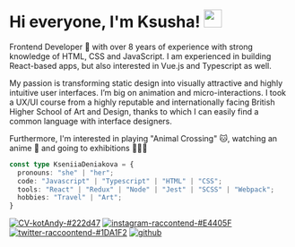 <h1>Hi everyone, I'm Ksusha! <img src="https://user-images.githubusercontent.com/5080574/182417516-4288dece-7b78-445d-93b1-7e3dd3a65a2d.gif" width="32px"></h1>

Frontend Developer 🐾 with over 8 years of experience with strong knowledge of HTML, CSS and JavaScript. I am experienced in building React-based apps, but also interested in Vue.js and Typescript as well.

My passion is transforming static design into visually attractive and highly intuitive user interfaces. I’m big on animation and micro-interactions. I took a UX/UI course from a highly reputable and internationally facing British Higher School of Art and Design, thanks to which I can easily find a common language with interface designers.

Furthermore, I'm interested in playing "Animal Crossing" 🐱, watching an anime 👀 and going to exhibitions 👨🏻‍🎨

```typescript
const type KseniiaDeniakova = {
  pronouns: "she" | "her";
  code: "Javascript" | "Typescript" | "HTML" | "CSS";
  tools: "React" | "Redux" | "Node" | "Jest" | "SCSS" | "Webpack";
  hobbies: "Travel" | "Art";
}
```

[![CV-kotAndy-#222d47](https://user-images.githubusercontent.com/5080574/182424687-fb74afe1-398c-4bdb-b39a-d59cbe24ba23.svg)](https://kotandy.tilda.ws/)
[![instagram-raccontend-#E4405F](https://user-images.githubusercontent.com/5080574/182424677-1316fff3-b371-4d79-924c-88d17e9e1274.svg)](https://www.instagram.com/raccoontend/)
[![twitter-raccoontend-#1DA1F2](https://user-images.githubusercontent.com/5080574/182425194-0f5b22bb-3f0c-4507-a4d3-46f481ec7e3c.svg)](https://twitter.com/raccoontend)
[![github](https://img.shields.io/github/followers/raccoonAndy?label=follow&logo=github)](https://github.com/raccoonAndy)
